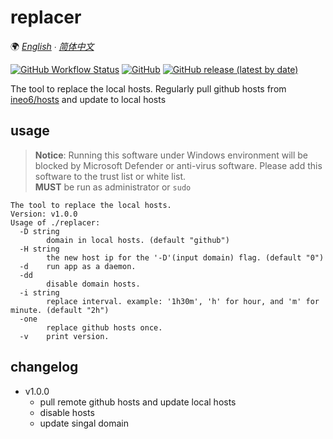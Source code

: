 # replacer

🌍 *[English](README.md) ∙ [简体中文](README_CN.md)*

[![GitHub Workflow Status](https://img.shields.io/github/workflow/status/seek4self/replaceHosts/Go)](https://github.com/seek4self/replaceHosts/actions/workflows/go.yml)
[![GitHub](https://img.shields.io/github/license/seek4self/replaceHosts)](https://github.com/seek4self/replaceHosts/blob/master/LICENSE)
[![GitHub release (latest by date)](https://img.shields.io/github/v/release/seek4self/replaceHosts?display_name=tag)](https://github.com/seek4self/replaceHosts/releases)

The tool to replace the local hosts. Regularly pull github hosts from [ineo6/hosts](https://github.com/ineo6/hosts) and update to local hosts

## usage

> **Notice**: Running this software under Windows environment will be blocked by Microsoft Defender or anti-virus software. Please add this software to the trust list or white list.  
> **MUST** be run as administrator or `sudo`

```text
The tool to replace the local hosts.
Version: v1.0.0
Usage of ./replacer:
  -D string
        domain in local hosts. (default "github")
  -H string
        the new host ip for the '-D'(input domain) flag. (default "0")
  -d    run app as a daemon.
  -dd
        disable domain hosts.
  -i string
        replace interval. example: '1h30m', 'h' for hour, and 'm' for minute. (default "2h")
  -one
        replace github hosts once.
  -v    print version.
```

## changelog

- v1.0.0
  - pull remote github hosts and update local hosts
  - disable hosts
  - update singal domain
